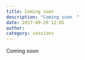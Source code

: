 ```yaml
---
title: Coming soon　
description: "Coming soon　"
date: 2017-09-29 12:01
author: 
category: sessions
---
```

Coming soon　
